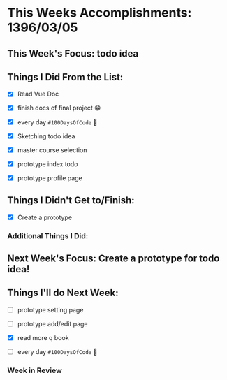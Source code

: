 # This Weeks Accomplishments: 1396/03/05

## This Week's Focus: todo idea

## Things I Did From the List: 

- [x] Read Vue Doc 
- [x] finish docs of final project 😁
- [x] every day `#100DaysOfCode` 💪
- [x] Sketching todo idea
- [x] master course selection
- [x] prototype index todo
- [x] prototype profile page



## Things I Didn't Get to/Finish:
- [x] Create a prototype
### Additional Things I Did:

## Next Week's Focus: Create a prototype for todo idea!

## Things I'll do Next Week:
- [ ] prototype setting page
- [ ] prototype add/edit page
- [x] read more q book
- [ ] every day `#100DaysOfCode` 💪


### Week in Review
